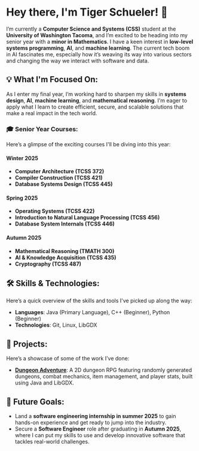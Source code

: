# Hey there, I'm Tiger Schueler! 👋

I’m currently a **Computer Science and Systems (CSS)** student at the **University of Washington Tacoma**, and I’m excited to be heading into my senior year with a **minor in Mathematics**. I have a keen interest in **low-level systems programming**, **AI**, and **machine learning**. The current tech boom in AI fascinates me, especially how it’s weaving its way into various sectors and changing the way we interact with software and data.

## 💡 What I'm Focused On:
As I enter my final year, I’m working hard to sharpen my skills in **systems design**, **AI**, **machine learning**, and **mathematical reasoning**. I'm eager to apply what I learn to create efficient, secure, and scalable solutions that make a real impact in the tech world.

### 🎓 Senior Year Courses:
Here’s a glimpse of the exciting courses I'll be diving into this year:

#### **Winter 2025**
- **Computer Architecture (TCSS 372)**
- **Compiler Construction (TCSS 421)**
- **Database Systems Design (TCSS 445)**

#### **Spring 2025**
- **Operating Systems (TCSS 422)**
- **Introduction to Natural Language Processing (TCSS 456)**
- **Database System Internals (TCSS 446)**

#### **Autumn 2025**
- **Mathematical Reasoning (TMATH 300)**
- **AI & Knowledge Acquisition (TCSS 435)**
- **Cryptography (TCSS 487)**

## 🛠 Skills & Technologies:
Here’s a quick overview of the skills and tools I've picked up along the way:
- **Languages**: Java (Primary Language), C++ (Beginner), Python (Beginner)
- **Technologies**: Git, Linux, LibGDX

## 🚀 Projects:
Here’s a showcase of some of the work I’ve done:

- [**Dungeon Adventure**](https://github.com/BigCatSoftware/Dungeon-Adventure): A 2D dungeon RPG featuring randomly generated dungeons, combat mechanics, item management, and player stats, built using Java and LibGDX.

## 🎯 Future Goals:
- Land a **software engineering internship in summer 2025** to gain hands-on experience and get ready to jump into the industry.
- Secure a **Software Engineer** role after graduating in **Autumn 2025**, where I can put my skills to use and develop innovative software that tackles real-world challenges.
